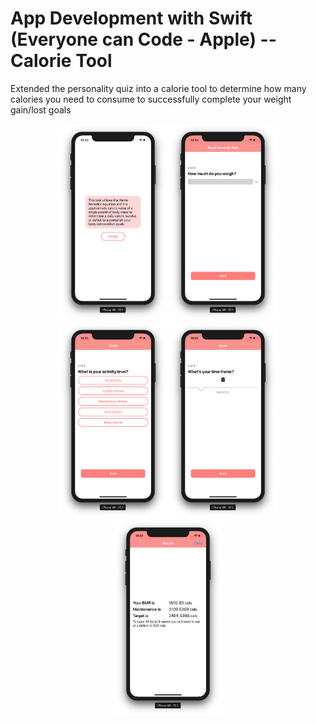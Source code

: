 # App Development with Swift (Everyone can Code - Apple) -- Calorie Tool

Extended the personality quiz into a calorie tool to determine how many calories you need to consume to successfully complete your weight gain/lost goals

<p align="center">
<img src="/Resources/intro.png" width="35%"><img src="/Resources/input.png" width="35%">
<img src="/Resources/options.png" width="35%"><img src="/Resources/slider.png" width="35%">
<img src="/Resources/results.png" width="35%">
</p>
